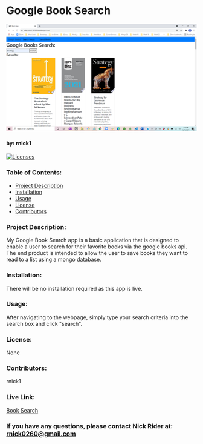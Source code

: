 # Google Book Search

![screenshot](client\src\book-search.png)

#### by: rnick1

[![Licenses](https://img.shields.io/badge/License-None-blue.svg)](https://opensource.org/licenses/None)

### **Table of Contents:**

- [Project Description](#project-description)
- [Installation](#installation)
- [Usage](#usage)
- [License](#license)
- [Contributors](#contributors)

### **Project Description:**

My Google Book Search app is a basic application that is designed to enable a user to search for their favorite books via the google books api. The end product is intended to allow the user to save books they want to read to a list using a mongo database.

### **Installation:**

There will be no installation required as this app is live.

### **Usage:**

After navigating to the webpage, simply type your search criteria into the search box and click "search".

### **License:**

None

### **Contributors:**

rnick1

### **Live Link:**

[Book Search](https://salty-shelf-58098.herokuapp.com/)

### If you have any questions, please contact Nick Rider at: rnick0260@gmail.com
